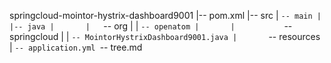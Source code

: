 springcloud-mointor-hystrix-dashboard9001
|-- pom.xml
|-- src
|   `-- main
|       |-- java
|       |   `-- org
|       |       `-- openatom
|       |           `-- springcloud
|       |               `-- MointorHystrixDashboard9001.java
|       `-- resources
|           `-- application.yml
`-- tree.md

